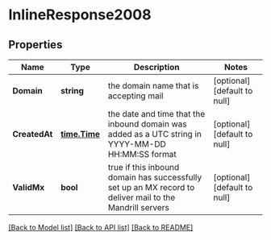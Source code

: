 # InlineResponse2008

## Properties
Name | Type | Description | Notes
------------ | ------------- | ------------- | -------------
**Domain** | **string** | the domain name that is accepting mail | [optional] [default to null]
**CreatedAt** | [**time.Time**](time.Time.md) | the date and time that the inbound domain was added as a UTC string in YYYY-MM-DD HH:MM:SS format | [optional] [default to null]
**ValidMx** | **bool** | true if this inbound domain has successfully set up an MX record to deliver mail to the Mandrill servers | [optional] [default to null]

[[Back to Model list]](../README.md#documentation-for-models) [[Back to API list]](../README.md#documentation-for-api-endpoints) [[Back to README]](../README.md)


